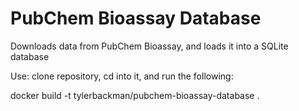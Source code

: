 PubChem Bioassay Database
======================

Downloads data from PubChem Bioassay, and loads it into a SQLite database

Use: clone repository, cd into it, and run the following:

docker build -t tylerbackman/pubchem-bioassay-database .
